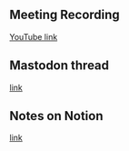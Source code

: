 ## Meeting Recording

[YouTube link](---)

## Mastodon thread

[link](---)

## Notes on Notion

[link]()
